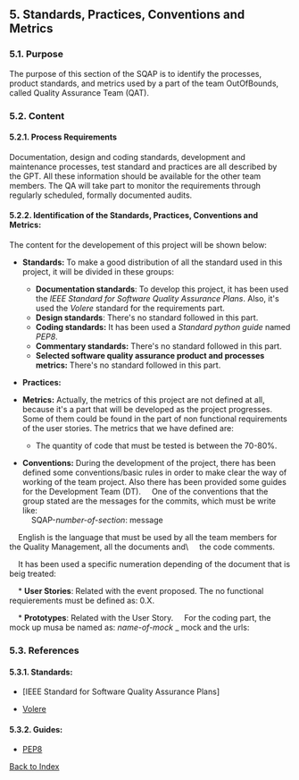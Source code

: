 ## 5. Standards, Practices, Conventions and Metrics

### 5.1. Purpose

The purpose of this section of the SQAP is to identify the processes, product standards, and metrics used by a part 
of the team OutOfBounds, called Quality Assurance Team (QAT).
        
### 5.2. Content

#### 5.2.1. Process Requirements
 
 Documentation, design and coding standards, development and maintenance processes, test standard and practices are all 
 described by the GPT. All these information should be available for the other team members. 
 The QA will take part to monitor the requirements through regularly scheduled, formally documented audits.
 
#### 5.2.2. Identification of the Standards, Practices, Conventions and Metrics:
 
 The content for the developement of this project will be shown below:
 
 * __Standards:__ To make a good distribution of all the standard used in this project, it will be divided in these groups:
 
    * __Documentation standards__: To develop this project, it has been used the _IEEE Standard for Software Quality Assurance                                    Plans_.
                                   Also, it's used the _Volere_ standard for the requirements part.
    * __Design standards__: There's no standard followed in this part.
    * __Coding standards:__ It has been used a _Standard python guide_ named _PEP8_.
    * __Commentary standards:__ There's no standard followed in this part.
    * __Selected software quality assurance product and processes metrics:__ There's no standard followed in this part.
    
 * __Practices:__ 
 
 * __Metrics:__ Actually, the metrics of this project are not defined at all, because it's a part that will be developed as     the project progresses. Some of them could be found in the part of non functional requirements of the user stories.
  The metrics that we have defined are:
 
   * The quantity of code that must be tested is between the 70-80%.
  
 * __Conventions:__ During the development of the project, there has been defined some conventions/basic rules in     order to   make clear the way of working of the team project. Also there has been provided some guides for the Development       Team     (DT).
 &nbsp;&nbsp;&nbsp;&nbsp;One of the conventions that the group stated are the messages for the commits, which must be write like:\
&nbsp;&nbsp;&nbsp;&nbsp;SQAP-_number-of-section_: message

&nbsp;&nbsp;&nbsp;&nbsp;English is the language that must be used by all the team members for the Quality Management, all the documents and\ &nbsp;&nbsp;&nbsp;&nbsp;the code comments.

&nbsp;&nbsp;&nbsp;&nbsp;It has been used a specific numeration depending of the document that is beig treated:

  &nbsp;&nbsp;&nbsp;&nbsp;* __User Stories__: Related with the event proposed. The no functional requierements must be defined as: 0.X.
  
   &nbsp;&nbsp;&nbsp;&nbsp;* __Prototypes__: Related with the User Story.
   &nbsp;&nbsp;&nbsp;&nbsp;For the coding part, the mock up musa be named as: *name-of-mock* _ mock and the urls: 
 
 ### 5.3. References
 
 #### 5.3.1. Standards:
 
   * [IEEE Standard for Software Quality Assurance Plans] 
   
   * [Volere](http://www.volere.co.uk/)
 
 #### 5.3.2. Guides:
 
   * [PEP8](https://www.python.org/dev/peps/pep-0008/)
 
  
  
  [Back to Index](./index.md)
